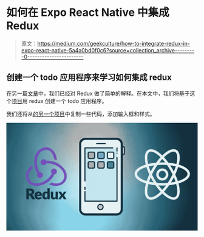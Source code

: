 # 如何在 Expo React Native 中集成 Redux

> 原文：<https://medium.com/geekculture/how-to-integrate-redux-in-expo-react-native-5a4a0bd0f0c6?source=collection_archive---------0----------------------->

## 创建一个 todo 应用程序来学习如何集成 redux

在另一篇[文章](https://javascript.plainenglish.io/expo-react-native-redux-9f9e3cb04967)中，我们已经对 Redux 做了简单的解释。在本文中，我们将基于这个[项目](/swlh/expo-react-native-navigation-7829a0e0321f)用 redux 创建一个 todo 应用程序。

我们还将从[的另一个项目](https://javascript.plainenglish.io/react-native-todo-part-i-9f0a028bea4a)中复制一些代码，添加输入框和样式。

![](img/151c55798e709291cbb00520f789b870.png)